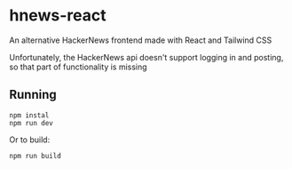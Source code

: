 # hnews-react
An alternative HackerNews frontend made with React and Tailwind CSS

Unfortunately, the HackerNews api doesn't support logging in and posting,
so that part of functionality is missing

## Running
```
npm instal
npm run dev
```
Or to build:
```
npm run build
```
